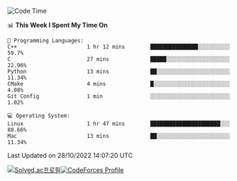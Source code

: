 
<!--START_SECTION:waka-->
![Code Time](http://img.shields.io/badge/Code%20Time-2%2C061%20hrs%2033%20mins-blue)

📊 **This Week I Spent My Time On** 

```text
💬 Programming Languages: 
C++                      1 hr 12 mins        ███████████████░░░░░░░░░░   59.7% 
C                        27 mins             █████░░░░░░░░░░░░░░░░░░░░   22.96% 
Python                   13 mins             ██░░░░░░░░░░░░░░░░░░░░░░░   11.34% 
CMake                    4 mins              █░░░░░░░░░░░░░░░░░░░░░░░░   4.08% 
Git Config               1 min               ░░░░░░░░░░░░░░░░░░░░░░░░░   1.02%

💻 Operating System: 
Linux                    1 hr 47 mins        ██████████████████████░░░   88.66% 
Mac                      13 mins             ██░░░░░░░░░░░░░░░░░░░░░░░   11.34%

```


 Last Updated on 28/10/2022 14:07:20 UTC
<!--END_SECTION:waka-->
[![Solved.ac프로필](http://mazassumnida.wtf/api/generate_badge?boj=hckim96)](https://solved.ac/hckim96)[![CodeForces Profile](https://cf.leed.at?id=hckim96)](https://codeforces.com/profile/hckim96)

